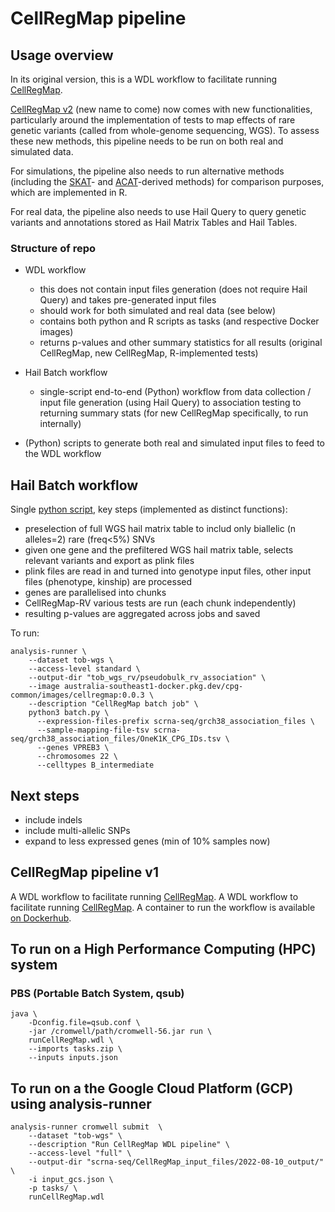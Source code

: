 # CellRegMap pipeline

## Usage overview

In its original version, this is a WDL workflow to facilitate running [CellRegMap](https://github.com/limix/CellRegMap).

[CellRegMap v2](https://github.com/annacuomo/CellRegMap) (new name to come) now comes with new functionalities, particularly around the implementation of tests to map effects of rare genetic variants (called from whole-genome sequencing, WGS).
To assess these new methods, this pipeline needs to be run on both real and simulated data.

For simulations, the pipeline also needs to run alternative methods (including the [SKAT](https://github.com/leelabsg/SKAT)- and [ACAT](https://github.com/yaowuliu/ACAT)-derived methods) for comparison purposes, which are implemented in R.

For real data, the pipeline also needs to use Hail Query to query genetic variants and annotations stored as Hail Matrix Tables and Hail Tables.

### Structure of repo

* WDL workflow

  * this does not contain input files generation (does not require Hail Query) and takes pre-generated input files
  * should work for both simulated and real data (see below)
  * contains both python and R scripts as tasks (and respective Docker images)
  * returns p-values and other summary statistics for all results (original CellRegMap, new CellRegMap, R-implemented tests)

* Hail Batch workflow
  * single-script end-to-end (Python) workflow from data collection / input file generation (using Hail Query) to association testing to returning summary stats (for new CellRegMap specifically, to run internally)
* (Python) scripts to generate both real and simulated input files to feed to the WDL workflow

## Hail Batch workflow

Single [python script](batch.py), key steps (implemented as distinct functions):

* preselection of full WGS hail matrix table to includ only biallelic (n alleles=2) rare (freq<5%) SNVs
* given one gene and the prefiltered WGS hail matrix table, selects relevant variants and export as plink files
* plink files are read in and turned into genotype input files, other input files (phenotype, kinship) are processed
* genes are parallelised into chunks
* CellRegMap-RV various tests are run (each chunk independently)
* resulting p-values are aggregated across jobs and saved

To run:

```shell
analysis-runner \
    --dataset tob-wgs \
    --access-level standard \
    --output-dir "tob_wgs_rv/pseudobulk_rv_association" \
    --image australia-southeast1-docker.pkg.dev/cpg-common/images/cellregmap:0.0.3 \
    --description "CellRegMap batch job" \
    python3 batch.py \
      --expression-files-prefix scrna-seq/grch38_association_files \
      --sample-mapping-file-tsv scrna-seq/grch38_association_files/OneK1K_CPG_IDs.tsv \
      --genes VPREB3 \
      --chromosomes 22 \
      --celltypes B_intermediate
```

## Next steps

* include indels
* include multi-allelic SNPs
* expand to less expressed genes (min of 10% samples now)


## CellRegMap pipeline v1

A WDL workflow to facilitate running [CellRegMap](https://github.com/limix/CellRegMap).
A WDL workflow to facilitate running [CellRegMap](https://github.com/limix/CellRegMap).
A container to run the workflow is available [on Dockerhub](https://hub.docker.com/repository/docker/annasecuomo/cellregmap_pipeline).

## To run on a High Performance Computing (HPC) system

### PBS (Portable Batch System, qsub)

```shell
java \
    -Dconfig.file=qsub.conf \
    -jar /cromwell/path/cromwell-56.jar run \
    runCellRegMap.wdl \
    --imports tasks.zip \
    --inputs inputs.json
```
<!-- ### TO DO: SLURM (sbatch) / LFS (platform Load Sharing Facility, bsub) -->

## To run on a the Google Cloud Platform (GCP) using analysis-runner

```shell
analysis-runner cromwell submit  \
    --dataset "tob-wgs" \
    --description "Run CellRegMap WDL pipeline" \
    --access-level "full" \
    --output-dir "scrna-seq/CellRegMap_input_files/2022-08-10_output/" \
    -i input_gcs.json \
    -p tasks/ \
    runCellRegMap.wdl
```
